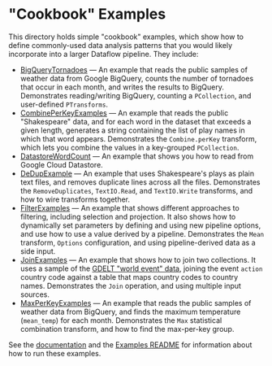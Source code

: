 <!--
    Licensed to the Apache Software Foundation (ASF) under one
    or more contributor license agreements.  See the NOTICE file
    distributed with this work for additional information
    regarding copyright ownership.  The ASF licenses this file
    to you under the Apache License, Version 2.0 (the
    "License"); you may not use this file except in compliance
    with the License.  You may obtain a copy of the License at

      http://www.apache.org/licenses/LICENSE-2.0

    Unless required by applicable law or agreed to in writing,
    software distributed under the License is distributed on an
    "AS IS" BASIS, WITHOUT WARRANTIES OR CONDITIONS OF ANY
    KIND, either express or implied.  See the License for the
    specific language governing permissions and limitations
    under the License.
-->

# "Cookbook" Examples

This directory holds simple "cookbook" examples, which show how to define
commonly-used data analysis patterns that you would likely incorporate into a
larger Dataflow pipeline. They include:

 <ul>
  <li><a href="https://github.com/GoogleCloudPlatform/DataflowJavaSDK/blob/master/examples/src/main/java/com/google/cloud/dataflow/examples/cookbook/BigQueryTornadoes.java">BigQueryTornadoes</a>
  &mdash; An example that reads the public samples of weather data from Google
  BigQuery, counts the number of tornadoes that occur in each month, and
  writes the results to BigQuery. Demonstrates reading/writing BigQuery,
  counting a <code>PCollection</code>, and user-defined <code>PTransforms</code>.</li>
  <li><a href="https://github.com/GoogleCloudPlatform/DataflowJavaSDK/blob/master/examples/src/main/java/com/google/cloud/dataflow/examples/cookbook/CombinePerKeyExamples.java">CombinePerKeyExamples</a>
  &mdash; An example that reads the public &quot;Shakespeare&quot; data, and for
  each word in the dataset that exceeds a given length, generates a string
  containing the list of play names in which that word appears.
  Demonstrates the <code>Combine.perKey</code>
  transform, which lets you combine the values in a key-grouped
  <code>PCollection</code>.
  </li>
  <li><a href="https://github.com/GoogleCloudPlatform/DataflowJavaSDK/blob/master/examples/src/main/java/com/google/cloud/dataflow/examples/cookbook/DatastoreWordCount.java">DatastoreWordCount</a>
  &mdash; An example that shows you how to read from Google Cloud Datastore.</li>
  <li><a href="https://github.com/GoogleCloudPlatform/DataflowJavaSDK/blob/master/examples/src/main/java/com/google/cloud/dataflow/examples/cookbook/DeDupExample.java">DeDupExample</a>
  &mdash; An example that uses Shakespeare's plays as plain text files, and
  removes duplicate lines across all the files. Demonstrates the
  <code>RemoveDuplicates</code>, <code>TextIO.Read</code>,
  and <code>TextIO.Write</code> transforms, and how to wire transforms together.
  </li>
  <li><a href="https://github.com/GoogleCloudPlatform/DataflowJavaSDK/blob/master/examples/src/main/java/com/google/cloud/dataflow/examples/cookbook/FilterExamples.java">FilterExamples</a>
  &mdash; An example that shows different approaches to filtering, including
  selection and projection. It also shows how to dynamically set parameters
  by defining and using new pipeline options, and use how to use a value derived
  by a pipeline. Demonstrates the <code>Mean</code> transform,
  <code>Options</code> configuration, and using pipeline-derived data as a side
  input.
  </li>
  <li><a href="https://github.com/GoogleCloudPlatform/DataflowJavaSDK/blob/master/examples/src/main/java/com/google/cloud/dataflow/examples/cookbook/JoinExamples.java">JoinExamples</a>
  &mdash; An example that shows how to join two collections. It uses a
  sample of the <a href="http://goo.gl/OB6oin">GDELT &quot;world event&quot;
  data</a>, joining the event <code>action</code> country code against a table
  that maps country codes to country names. Demonstrates the <code>Join</code>
  operation, and using multiple input sources.
  </li>
  <li><a href="https://github.com/GoogleCloudPlatform/DataflowJavaSDK/blob/master/examples/src/main/java/com/google/cloud/dataflow/examples/cookbook/MaxPerKeyExamples.java">MaxPerKeyExamples</a>
  &mdash; An example that reads the public samples of weather data from BigQuery,
  and finds the maximum temperature (<code>mean_temp</code>) for each month.
  Demonstrates the <code>Max</code> statistical combination transform, and how to
  find the max-per-key group.
  </li>
  </ul>

See the [documentation](https://cloud.google.com/dataflow/getting-started) and the [Examples
README](../../../../../../../../../README.md) for
information about how to run these examples.
